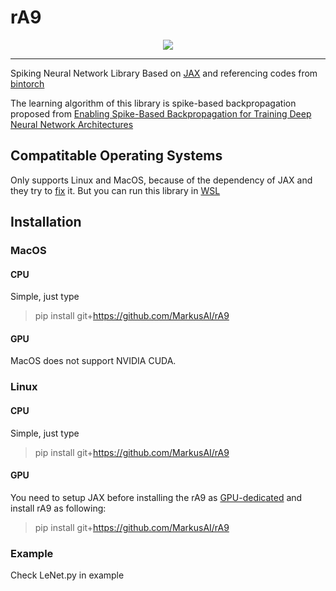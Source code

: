 # rA9
<p align="center">
  <img src=https://user-images.githubusercontent.com/42883224/100475287-11acfd00-3126-11eb-8f17-ae8d230a999f.png>
</p>
<hr>

Spiking Neural Network Library Based on [JAX](https://github.com/google/jax) and referencing codes from [bintorch](https://github.com/bingo619/bintorch)

The learning algorithm of this library is spike-based backpropagation proposed from [Enabling Spike-Based Backpropagation for Training Deep Neural Network Architectures](https://www.ncbi.nlm.nih.gov/pmc/articles/PMC7059737/)

## Compatitable Operating Systems

Only supports Linux and MacOS, because of the dependency of JAX and they try to [fix](https://github.com/google/jax/pull/4843) it.
But you can run this library in [WSL](https://docs.microsoft.com/en-us/windows/wsl/install-win10)

## Installation

### MacOS

#### CPU
Simple, just type 
> pip install git+https://github.com/MarkusAI/rA9
#### GPU
MacOS does not support NVIDIA CUDA. 
### Linux

#### CPU
Simple, just type 
> pip install git+https://github.com/MarkusAI/rA9
#### GPU
You need to setup JAX before installing the rA9 as [GPU-dedicated](https://github.com/google/jax#pip-installation)
and install rA9 as following:
> pip install git+https://github.com/MarkusAI/rA9

### Example
 
Check LeNet.py in example

